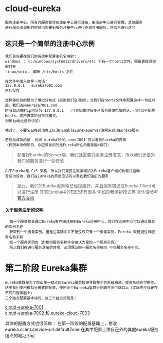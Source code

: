 # cloud-eureka 
    服务注册中心，所有的服务都将在注册中心进行注册，由注册中心进行管理，其他服务
    进行服务间调用的时候也需要到服务注册中心进行查询可用服务，然后再进行访问
##  这只是一个简单的注册中心示例
    我们首先要在我们的系统中配置主机名映射：
    windows ： C:/windows/system32/drivers/etc 下有一个hosts文件，需要管理员权限打开
    linux/unix： 编辑 /etc/hosts 文件
    
    在文件中加入这样一句话：
    127.0.0.1   eureka7001.com  
    然后保存  
    
    这样做的目的是为了模拟分布式（后面我们会用到），当我们在hosts文件中配置这样一句话以后，我们访问eureka7001.com
    时会自动映射ip地址为 127.0.0.1  （当然如果你有多台服务器或电脑的话，也可以不配置hosts，使用真实的分布式模式，
    利用ip地址进行访问）
    
    哦对了，不要忘记在启动类上标注@EnableEurekaServer注解来启动Eureka服务
    
    若启动成功的话  访问 eureka7001.com:7001 可以看到Eureka的界面
    （仅限本示例项目，你应该访问的是Eureka所在的服务器+端口）
    
>   配置好Eureka的Server端，我们就需要将服务注册进来，所以我们还要对我们的服务进行一些修改

    由于Eureka是 C/S 架构，所以我们需要在服务端加入Eureka客户端的依赖并启动
    若启动成功，我们在Eureka的界面应该可以看到我们注册的服务
    
>   至此，我们的Eureka服务端已经搭建好，并且服务端通过Eureka Client可以进行注册
    其实Eureka中的知识还有很多 例如自我保护模式等 具体请参考  [官方文档](https://cloud.spring.io/spring-cloud-netflix/spring-cloud-netflix.html)

####  关于服务注册的说明
      每一个服务都会通过Eureka客户端注册到Eureka注册中心，我们在注册中心可以通过服务的实例名称
      获取到一个服务实例。但是在实际中并不是仅仅只有一个服务实例，Eureka 就是通过微服务名称来判
      断一个服务实例的（即相同服务名称才会被认为是同一个服务实例）
      所以我们在进行服务注册的时候，必须保证同一服务名称相同 不同服务名称不同。
 
# 第二阶段 Eureka集群
    eureka集群是为了防止单一结点的Eureka服务挂掉导致整个的系统崩溃，提高系统的可用性。
    这里我们使用模拟分布式的配置，使用三个Eureeka集群分别跑在三个端口上（实际中应该是在不同的服务器上）
    三个结点配置基本相同，这三个结点分别是：
    
   [cloud-eureka-7001](https://github.com/811105717/SpringCloud/tree/master/cloud-eureka-7001)    
      [cloud-eureka-7002](https://github.com/811105717/SpringCloud/tree/master/cloud-eureka-7002) 和 
      [eureka-cloud-7003](https://github.com/811105717/SpringCloud/tree/master/cloud-eureka-7003)
   
   具体的配置方式也很简单：
   在第一阶段的配置基础上，修改eureka.client.service-url.defaultZone
   在其中配置上除自己外的其他eureka服务结点的地址即可
